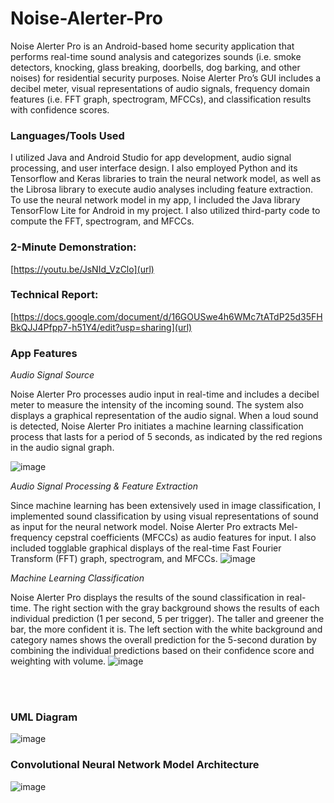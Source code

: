 # Noise-Alerter-Pro
Noise Alerter Pro is an Android-based home security application that performs real-time sound analysis and categorizes sounds (i.e. smoke detectors, knocking, glass breaking, doorbells, dog barking, and other noises) for residential security purposes. Noise Alerter Pro’s GUI includes a decibel meter, visual representations of audio signals, frequency domain features (i.e. FFT graph, spectrogram, MFCCs), and classification results with confidence scores. 

### Languages/Tools Used
I utilized Java and Android Studio for app development, audio signal processing, and user interface design. I also employed Python and its Tensorflow and Keras libraries to train the neural network model, as well as the Librosa library to execute audio analyses including feature extraction. To use the neural network model in my app, I included the Java library TensorFlow Lite for Android in my project. I also utilized third-party code to compute the FFT, spectrogram, and MFCCs.

### 2-Minute Demonstration:
[https://youtu.be/JsNId_VzClo](url)

### Technical Report:
[https://docs.google.com/document/d/16GOUSwe4h6WMc7tATdP25d35FHBkQJJ4Pfpp7-h51Y4/edit?usp=sharing](url)

### App Features
*Audio Signal Source*

Noise Alerter Pro processes audio input in real-time and includes a decibel meter to measure the intensity of the incoming sound. The system also displays a graphical representation of the audio signal. When a loud sound is detected, Noise Alerter Pro initiates a machine learning classification process that lasts for a period of 5 seconds, as indicated by the red regions in the audio signal graph.

![image](https://github.com/vivian215/Noise-Alerter-Pro/assets/56425860/1213600b-09c9-43b0-ac2e-d26c3adf6671)


*Audio Signal Processing & Feature Extraction*

Since machine learning has been extensively used in image classification, I implemented sound classification by using visual representations of sound as input for the neural network model. Noise Alerter Pro extracts Mel-frequency cepstral coefficients (MFCCs) as audio features for input. I also included togglable graphical displays of the real-time Fast Fourier Transform (FFT) graph, spectrogram, and MFCCs.
![image](https://github.com/vivian215/Noise-Alerter-Pro/assets/56425860/3e2f71cc-2c01-4a9a-a9fe-ac7959e652cd)

*Machine Learning Classification*

Noise Alerter Pro displays the results of the sound classification in real-time. The right section with the gray background shows the results of each individual prediction (1 per second, 5 per trigger). The taller and greener the bar, the more confident it is. The left section with the white background and category names shows the overall prediction for the 5-second duration by combining the individual predictions based on their confidence score and weighting with volume.
![image](https://github.com/vivian215/Noise-Alerter-Pro/assets/56425860/fd032aea-7414-4860-82b1-19101363ab0c)

<br></br>
### UML Diagram
![image](https://github.com/vivian215/Noise-Alerter-Pro/assets/56425860/4375f539-a02c-4e14-b2ba-c6318574d6e6)

### Convolutional Neural Network Model Architecture
![image](https://github.com/vivian215/Noise-Alerter-Pro/assets/56425860/989ea414-b587-4fc8-9878-0d6763b47947)


